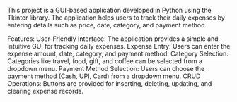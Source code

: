 This project is a GUI-based application developed in Python using the Tkinter library. The application helps users to track their daily expenses by entering details such as price, date, category, and payment method.

Features:
User-Friendly Interface: The application provides a simple and intuitive GUI for tracking daily expenses.
Expense Entry: Users can enter the expense amount, date, category, and payment method.
Category Selection: Categories like travel, food, gift, and coffee can be selected from a dropdown menu.
Payment Method Selection: Users can choose the payment method (Cash, UPI, Card) from a dropdown menu.
CRUD Operations: Buttons are provided for inserting, deleting, updating, and clearing expense records.
